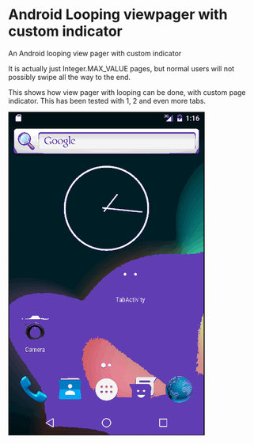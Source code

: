# Android Looping viewpager with custom indicator
An Android looping view pager with custom indicator

It is actually just Integer.MAX_VALUE pages, but normal users will not possibly swipe all the way to the end.

This shows how view pager with looping can be done, with custom page indicator.
This has been tested with 1, 2 and even more tabs.

![Output sample](https://github.com/jeffreyliu8/looping-view-pager-with-indicator/blob/master/gifsample.gif)
